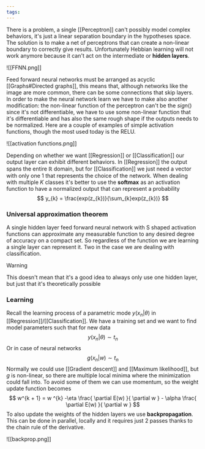 ```yaml
---
tags:
---
```

There is a problem, a single [[Perceptron]] can't possibly model complex behaviors, it's just a linear separation boundary in the hypotheses space.  The solution is to make a net of perceptrons that can create a non-linear boundary to correctly give results. Unfortunately Hebbian learning will not work anymore because it can't act on the intermediate or **hidden layers**.

![[FFNN.png]]

Feed forward neural networks must be arranged as acyclic [[Graphs#Directed graphs]], this means that, although networks like the image are more common, there can be some connections that skip layers. In order to make the neural network learn we have to make also another modification: the non-linear function of the perceptron can't be the $sign()$ since it's not differentiable, we have to use some non-linear function that it's differentiable and has also the same rough shape if the outputs needs to be normalized.  Here are a couple of examples of simple activation functions, though the most used today is the RELU.

![[activation functions.png]]

Depending on whether we want [[Regression]] or [[Classification]] our output layer can exhibit different behaviors. In [[Regression]] the output spans the entire $\mathbb R$ domain, but for [[Classification]] we just need a vector with only one $1$ that represents the choice of the network. When dealing with multiple $K$ classes it's better to use the **softmax** as an activation function to have a normalized output that can represent a probability
$$
y_{k} = \frac{exp(z_{k})}{\sum_{k}exp(z_{k})}
$$
### Universal approximation theorem

A single hidden layer feed forward neural network with S shaped activation functions can approximate any measurable function to any desired degree of accuracy on a compact set. So regardless of the function we are learning a single layer can represent it. Two in the case we are dealing with classification. 

>[!warning]
>This doesn't mean that it's a good idea to always only use one hidden layer, but just that it's theoretically possible
### Learning

Recall the learning process of a parametric mode $y(x_{n}| \theta)$ in [[Regression]]/[[Classification]]. We have a training set and we want to find model parameters such that for new data
$$
y(x_{n}|\theta)\sim t_{n}
$$
Or in case of neural networks
$$
g(x_{n}|w)\sim t_{n}
$$
Normally we could use [[Gradient descent]] and [[Maximum likelihood]], but $g$ is non-linear, so there are multiple local minima where the minimization could fall into. To avoid some of them we can use momentum, so the weight update function becomes
$$
w^{k + 1} = w ^{k} -\eta \frac{ \partial E(w) }{ \partial w }  - \alpha \frac{ \partial E(w) }{ \partial w } 
$$
To also update the weights of the hidden layers we use **backpropagation**. This can be done in parallel, locally and it requires just 2 passes thanks to the chain rule of the derivative.

![[backprop.png]]

